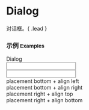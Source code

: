 # Dialog

对话框。{ .lead }

### 示例 <small>Examples</small>

<div class="bs-example bs-example-modal">
    <div class="content">
        <div bx-name="components/dialog" bx-click="show" data-placement="bottom" data-align="left" data-content="hello" class="btn btn-default">Dialog</div>
    </div>
</div>
<div class="bs-example bs-example-modal">
    <div class="content">
        <input id="inputTrigger" bx-name="components/dialog" bx-focus="show" bx-blur="hide" data-content="hello" data-placement="right" data-align="top" data-closable="false" data-offset="{ top: -7, left: 5 }" data-width="400" type="text" class="form-control w200">
    </div>
</div>
<div class="bs-example bs-example-modal">
    <div class="content">
        <input id="inputTrigger" bx-name="components/dialog" bx-focus="show" bx-blur="hide" bx-options="{
            content: '\
                <h4>Title</h4><hr>\
                <div>Content</div><hr>\
                <p>Close</p>\
            ',
            placement: 'right',
            align: 'top',
            closable: false,
            offset: {
                top: -15, 
                left: 5
            },
            width: 400
        }" type="text" class="form-control w200">
    </div>
</div>
<div class="bs-example bs-example-modal">
    <div class="content">
        <div bx-name="components/dialog" bx-click="show" data-placement="bottom" data-align="left" data-width="300" data-content="Bad men live so that they may eat and drink, whereas good men eat and drink so that they may live." class="btn btn-default">placement bottom + align left</div>
        <div bx-name="components/dialog" bx-click="show" data-placement="bottom" data-align="right" data-width="300" data-content="Bad men live so that they may eat and drink, whereas good men eat and drink so that they may live." class="btn btn-default">placement bottom + align right</div>
    </div>
</div>
<div class="bs-example bs-example-modal">
    <div class="content">
        <div bx-name="components/dialog" bx-click="show" data-placement="right" data-align="top" data-width="300" data-content="Bad men live so that they may eat and drink, whereas good men eat and drink so that they may live." class="btn btn-default">placement right + align top</div>
        <div bx-name="components/dialog" bx-click="show" data-placement="right" data-align="bottom" data-width="300" data-content="Bad men live so that they may eat and drink, whereas good men eat and drink so that they may live." class="btn btn-default">placement right + align bottom</div>
    </div>
</div>

<script type="text/javascript">
    require(['brix/loader', 'log'], function(Loader, log) {
        Loader.boot(function() {
            var instances = Loader.query('components/dialog')
            instances.on('show.dialog hide.dialog', function(event) {
                log(
                    '_' + event.type + '_ ' + 
                    '*' + event.namespace + '* '
                )
            })
            var $inputTrigger = Loader.query($('#inputTrigger'))[0]
            $inputTrigger.on('show.dialog', function(event) {
                var $content = $inputTrigger.$relatedElement.find('.content')
                Loader.load($content, 'components/spin')
            })
        })
    })
</script>
